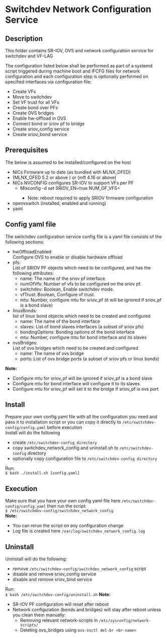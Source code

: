 # Switchdev Network Configuration Service 
## Description
This folder contains SR-IOV, OVS and network configuration service for switchdev and VF-LAG  

The configuration listed below shall be performed as part of a systemd script triggered during machine boot and IFCFG files for network configuration and each configuration step is optionally performed on specified interfaces via configuration file:  
- Create VFs  
- Move to switchdev  
- Set VF trust for all VFs  
- Create bond over PFs  
- Create OVS bridges  
- Enable hw-offload in OVS  
- Connect bond or sriov pf to bridge  
- Create sriov_config service
- Create sriov_bond service

## Prerequisites
The below is assumed to be installed/configured on the host
- NICs Firmware up to date (as bundled with MLNX_OFED)
- (MLNX_OFED 5.2 or above ) or (mft 4.16 or above)
- NICs NVCONFIG configures SR-IOV to support VFs per PF
  - Mlxconfig -d <device> set SRIOV_EN=true NUM_OF_VFS=<numOfVfs>
    - Note: reboot required to apply SRIOV firmware configuration
- openvswitch (installed, enabled and running)
- yaml  

## Config yaml file  
The switchdev configuration service config file is a yaml file consists of the following sections:  
- hwOffloadEnabled:  
Configure OVS to enable or disable hardware offload  
- pfs:  
List of SRIOV PF objects which need to be configured, and has the following attributes:  
    - name: The name of the sriov pf interface.  
    - numOfVfs: Number of vfs to be configured on the sriov pf.  
    - switchdev: Boolean, Enable switchdev mode.  
    - vfTrust: Boolean, Configure vf trust.  
    - mtu: Number, configure mtu for sriov_pf (it will be ignored if sriov_pf is a bond slave)
- linuxBonds:  
list of linux bond objects which need to be created and configured  
    - name: The name of the bond interface  
    - slaves: List of bond slaves interfaces (a subset of sriov pfs)  
    - bondingOptions: Bonding options of the bond interface  
    - mtu: Number, configure mtu for bond interface and its slaves
- ovsBridges:  
List of ovs bridges which need to be created and configured  
    - name: The name of ovs bridge  
    - ports: List of ovs bridge ports (a subset of sriov pfs or linux bonds)  

**Note:**  
  - Configure mtu for sriov_pf will be ignored if sriov_pf is a bond slave
  - Configure mtu for bond interface will configure it to its slaves
  - Configure mtu for sriov_pf will set it to the bridge if sriov_pf is ovs port

## Install  
Prepare your own config.yaml file with all the configuration you need and pass it to installation script or you can copy it directly to `/etc/switchdev-config/config.yaml` before execution  
Install will do the following
- create `/etc/switchdev-config directory`    
- copy switchdev_network_config and uninstall.sh to `/etc/switchdev-config` directory  
- optionally copy configuration file to `/etc/switchdev-config directory`    

Run:  
```$ bash ./install.sh [config.yaml]```  

## Execution
Make sure that you have your own config yaml file here `/etc/switchdev-config/config.yaml` then run the script:  
```$ /etc/switchdev-config/switchdev_network_config```  
**Note:**
- You can rerun the script on any configuration change
- Log file is created here `/var/log/switchdev_network_config.log`  


## Uninstall
Uninstall will do the following:
- remove `/etc/switchdev-config/switchdev_network_config` script
- disable and remove sriov_config service  
- disable and remove sriov_bind service  

Run:  
```$ bash /etc/switchdev-config/uninstall.sh```
**Note:**
- SR-IOV PF configuration will reset after reboot
- Network configuration (bonds and bridges) will stay after reboot unless you clean them manually:
  - Removing relevant network-scripts in `/etc/sysconfig/network-scripts/`  
  - Deleting ovs_bridges using ```ovs-vsctl del-br <br-name>```  